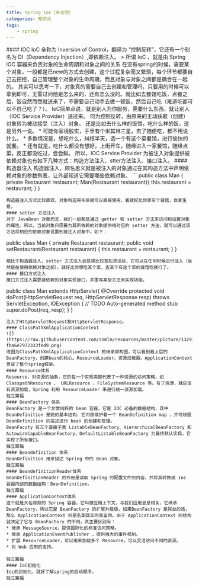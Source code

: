 ```yaml
---
title: spring ioc（未写完）
categories: 知识点
tags: 
	- spring
---
```

 <meta name="referrer" content="no-referrer" />
#### IOC
IoC 全称为 Inversion of Control，翻译为 “控制反转”，它还有一个别名为 DI（Dependency Injection）,即依赖注入。<!-- more -->
> 所谓 IoC ，就是由 Spring IOC 容器来负责对象的生命周期和对象之间的关系
在没有spring的时候，需要某个对象，一般都是已new的方式去创建，这个过程复杂而又繁琐，每个环节都要自己去把控，自己管理整个对象的生命周期，而且对象与对象之间都是耦合在一起的。
其实可以思考一下，对象真的需要自己去创建和管理吗，只要用的时候可以拿到即可，无需过问他是怎么来的，还有怎么没的。就比如去餐馆吃饭，点餐之后，饭自然而然就送来了，不需要自己动手去做一顿饭，然后自己吃（难道吃都可以不自己吃了？）。
IoC简单点说，就是别人为你服务，需要什么东西，就让别人（IOC Service Provider）送过来。
何为控制反转，由原来的主动获取（创建）对象转为被动接受（注入）对象。
还是比如去什么样的饭馆，吃什么样的饭，这是另外一说。
* 可能你家境殷实，手里有个米其林三星，去了随便吃，都不用说什么。
* 多数情况是，想吃什么，纠结半天，选一个有这个菜餐馆，进行愉快的就餐。
* 还有就是，吃什么都没有想好，上街开车，随缘进入一家餐馆，随缘点菜，反正都没吃过，尝尝鲜。
所以，IOC Service Provider 为被注入对象提供被依赖对象也有如下几种方式：构造方法注入、stter方法注入、接口注入。
#### 构造器注入
构造器注入，顾名思义就是被注入的对象通过在其构造方法中声明依赖对象的参数列表，让外部知道它需要哪些依赖对象。
```
public class Man {
    private Restaurant restaurant;
    Man(Restaurant restaurant){
        this.restaurant = restaurant;
    }
}

```
构造器注入方式比较直观，对象构造完毕后就可以直接使用，着就好比你家有个餐馆，自家生意。
#### setter 方法注入
对于 JavaBean 对象而言，我们一般都是通过 getter 和 setter 方法来访问和设置对象的属性。所以，当前对象只需要为其所依赖的对象提供相对应的 setter 方法，就可以通过该方法将相应的依赖对象设置到被注入对象中。如下：
```
public class Man {
    private Restaurant restaurant;
    public void setRestaurant(Restaurant restaurant) {
        this.restaurant = restaurant;
    }
}
```
相比于构造器注入，setter 方式注入会显得比较宽松灵活些，它可以在任何时候进行注入（当然是在使用依赖对象之前）。就好比你想吃某个菜，去某个有这个菜的餐馆吃就行了。
#### 接口方式注入
接口方式注入需要被依赖的对象实现接口，并重写某些方法来实现功能。
```
public class Man extends HttpServlet{
    @Override
    protected void doPost(HttpServletRequest req, HttpServletResponse resp) throws ServletException, IOException {
        // TODO Auto-generated method stub
        super.doPost(req, resp);
    }
}
```
注入了HttpServletRequest和HttpServletResponse。
#### ClassPathXmlApplicationContext 
![](https://raw.githubusercontent.com/snmlm/resources/master/picture/13291365-fba6e7972333fed9.png)
改图为ClassPathXmlApplicationContext 的继承架构图，可以看到最上层的BeanFactory，创建bean的核心。ResourceLoader，资源加载器。ApplicationContext贯穿了整个spring框架。
#### Resource体系 
Resource，对资源的抽象，它的每一个实现类都代表了一种资源的访问策略，如ClasspathResource 、 URLResource ，FileSystemResource 等。有了资源，就应该有资源加载，Spring 利用 ResourceLoader 来进行统一资源加载。
独立篇幅
#### BeanFactory 体系
BeanFactory 是一个非常纯粹的 bean 容器，它是 IOC 必备的数据结构，其中 BeanDefinition 是她的基本结构，它内部维护着一个 BeanDefinition map ，并可根据 BeanDefinition 的描述进行 bean 的创建和管理。
BeanFacoty 有三个直接子类 ListableBeanFactory、HierarchicalBeanFactory 和 AutowireCapableBeanFactory，DefaultListableBeanFactory 为最终默认实现，它实现了所有接口。
独立篇幅
#### Beandefinition 体系
BeanDefinition 用来描述 Spring 中的 Bean 对象。
独立篇幅
#### BeandefinitionReader体系
BeanDefinitionReader 的作用是读取 Spring 的配置文件的内容，并将其转换成 Ioc 容器内部的数据结构：BeanDefinition。
独立篇幅
#### ApplicationContext体系
这个就是大名鼎鼎的 Spring 容器，它叫做应用上下文，与我们应用息息相关，它继承 BeanFactory，所以它是 BeanFactory 的扩展升级版，如果BeanFactory 是屌丝的话，那么 ApplicationContext 则是名副其实的高富帅。由于 ApplicationContext 的结构就决定了它与 BeanFactory 的不同，其主要区别有：
* 继承 MessageSource，提供国际化的标准访问策略。
* 继承 ApplicationEventPublisher ，提供强大的事件机制。
* 扩展 ResourceLoader，可以用来加载多个 Resource，可以灵活访问不同的资源。
* 对 Web 应用的支持。

独立篇幅
#### IoC初始化
Ioc的初始化，就好了解spring的启动顺序。
独立篇幅
